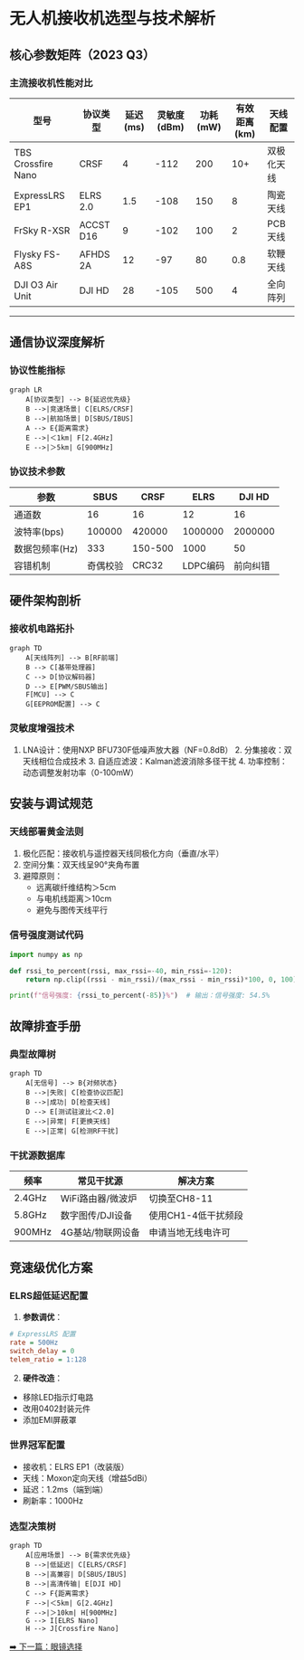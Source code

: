 # 无人机接收机选型与技术解析

## 核心参数矩阵（2023 Q3）
### 主流接收机性能对比
| 型号                | 协议类型      | 延迟(ms) | 灵敏度(dBm) | 功耗(mW) | 有效距离(km) | 天线配置     |
|---------------------|-------------|---------|------------|---------|-------------|-------------|
| TBS Crossfire Nano  | CRSF        | 4       | -112       | 200     | 10+         | 双极化天线   |
| ExpressLRS EP1      | ELRS 2.0    | 1.5     | -108       | 150     | 8           | 陶瓷天线     |
| FrSky R-XSR         | ACCST D16   | 9       | -102       | 100     | 2           | PCB天线     |
| Flysky FS-A8S       | AFHDS 2A    | 12      | -97        | 80      | 0.8         | 软鞭天线     |
| DJI O3 Air Unit     | DJI HD      | 28      | -105       | 500     | 4           | 全向阵列    |

---

## 通信协议深度解析
### 协议性能指标
```mermaid
graph LR
    A[协议类型] --> B{延迟优先级}
    B -->|竞速场景| C[ELRS/CRSF]
    B -->|航拍场景| D[SBUS/IBUS]
    A --> E{距离需求}
    E -->|＜1km| F[2.4GHz]
    E -->|＞5km| G[900MHz]
```

### 协议技术参数
| 参数          | SBUS         | CRSF         | ELRS         | DJI HD       |
|---------------|--------------|--------------|--------------|--------------|
| 通道数        | 16           | 16           | 12           | 16           |
| 波特率(bps)   | 100000       | 420000       | 1000000      | 2000000      |
| 数据包频率(Hz)| 333          | 150-500      | 1000         | 50           |
| 容错机制      | 奇偶校验     | CRC32        | LDPC编码     | 前向纠错     |

## 硬件架构剖析
### 接收机电路拓扑
```mermaid
graph TD
    A[天线阵列] --> B[RF前端]
    B --> C[基带处理器]
    C --> D[协议解码器]
    D --> E[PWM/SBUS输出]
    F[MCU] --> C
    G[EEPROM配置] --> C
```

### 灵敏度增强技术
1. ​LNA设计​：使用NXP BFU730F低噪声放大器（NF=0.8dB）
​2. 分集接收​：双天线相位合成技术
​3. 自适应滤波​：Kalman滤波消除多径干扰
​4. 功率控制​：动态调整发射功率（0-100mW）

## 安装与调试规范
### 天线部署黄金法则
1. ​极化匹配​：接收机与遥控器天线同极化方向（垂直/水平）​
2. 空间分集​：双天线呈90°夹角布置
3. 避障原则​：
    - 远离碳纤维结构＞5cm
    - 与电机线距离＞10cm
    - 避免与图传天线平行

### 信号强度测试代码
```python
import numpy as np

def rssi_to_percent(rssi, max_rssi=-40, min_rssi=-120):
    return np.clip((rssi - min_rssi)/(max_rssi - min_rssi)*100, 0, 100)

print(f"信号强度: {rssi_to_percent(-85)}%")  # 输出：信号强度: 54.5%
```
## 故障排查手册
### 典型故障树
```mermaid
graph TD
    A[无信号] --> B{对频状态}
    B -->|失败| C[检查协议匹配]
    B -->|成功| D[检查天线]
    D --> E[测试驻波比＜2.0]
    E -->|异常| F[更换天线]
    E -->|正常| G[检测RF干扰]
```

### 干扰源数据库
| 频率     | 常见干扰源         | 解决方案                     |
|----------|--------------------|------------------------------|
| 2.4GHz   | WiFi路由器/微波炉  | 切换至CH8-11                 |
| 5.8GHz   | 数字图传/DJI设备   | 使用CH1-4低干扰频段          |
| 900MHz   | 4G基站/物联网设备  | 申请当地无线电许可           |

## 竞速级优化方案
### ELRS超低延迟配置
1. **参数调优​**：
```ini
# ExpressLRS 配置
rate = 500Hz
switch_delay = 0
telem_ratio = 1:128
```
2. **硬件改造​**：
- 移除LED指示灯电路
- 改用0402封装元件
- 添加EMI屏蔽罩

### 世界冠军配置
- 接收机​：ELRS EP1（改装版）
- ​天线​：Moxon定向天线（增益5dBi）
- 延迟​：1.2ms（端到端）
- ​刷新率​：1000Hz

### 选型决策树
```mermaid
graph TD
    A[应用场景] --> B{需求优先级}
    B -->|低延迟| C[ELRS/CRSF]
    B -->|高兼容| D[SBUS/IBUS]
    B -->|高清传输| E[DJI HD]
    C --> F{距离需求}
    F -->|＜5km| G[2.4GHz]
    F -->|＞10km| H[900MHz]
    G --> I[ELRS Nano]
    H --> J[Crossfire Nano]
```

[➡️ 下一篇：眼镜选择](./glasses.md)